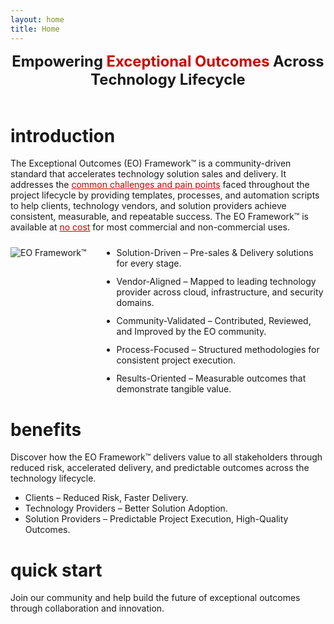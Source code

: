 ```yaml
---
layout: home
title: Home
---
```


<div style="text-align: center; font-size: 1.7em; font-weight: 700; padding-bottom: 20px;">Empowering <span style="color: #c00;">Exceptional Outcomes</span> Across Technology Lifecycle</div>

# introduction

The <span class="key-term">Exceptional Outcomes (EO) Framework™</span> is a community-driven standard that accelerates technology solution sales and delivery. It addresses the <a href="{{ site.baseurl }}/challenges/" style="color: #c00; text-decoration: underline;">common challenges and pain points</a> faced throughout the project lifecycle by providing templates, processes, and automation scripts to help clients, technology vendors, and solution providers achieve consistent, measurable, and repeatable success. The EO Framework™ is available at <a href="{{ site.baseurl }}/license/" style="color: #c00; text-decoration: underline;">no cost</a> for most commercial and non-commercial uses.

<div style="display: flex; align-items: flex-start; gap: 2rem; margin: 1.5rem 0;">
<div style="flex: 0 0 auto;">
<img src="{{ site.baseurl }}/assets/images/EO_Framework.png" alt="EO Framework™" style="max-width: 300px; height: auto;">
</div>
<div style="flex: 1;">
<ul style="margin: 0; padding-left: 1rem;">
<li style="margin-bottom: 0.75rem;"><span class="key-term">Solution-Driven</span> – Pre-sales & Delivery solutions for every stage.</li>
<li style="margin-bottom: 0.75rem;"><span class="key-term">Vendor-Aligned</span> – Mapped to leading technology provider across cloud, infrastructure, and security domains.</li>
<li style="margin-bottom: 0.75rem;"><span class="key-term">Community-Validated</span> – Contributed, Reviewed, and Improved by the EO community.</li>
<li style="margin-bottom: 0.75rem;"><span class="key-term">Process-Focused</span> – Structured methodologies for consistent project execution.</li>
<li style="margin-bottom: 0;"><span class="key-term">Results-Oriented</span> – Measurable outcomes that demonstrate tangible value.</li>
</ul>
</div>
</div>

# benefits

Discover how the EO Framework™ delivers value to all stakeholders through reduced risk, accelerated delivery, and predictable outcomes across the technology lifecycle.

- <span class="key-term">Clients</span> – Reduced Risk, Faster Delivery.
- <span class="key-term">Technology Providers</span> – Better Solution Adoption.
- <span class="key-term">Solution Providers</span> – Predictable Project Execution, High-Quality Outcomes.

# quick start

Join our community and help build the future of exceptional outcomes through collaboration and innovation.